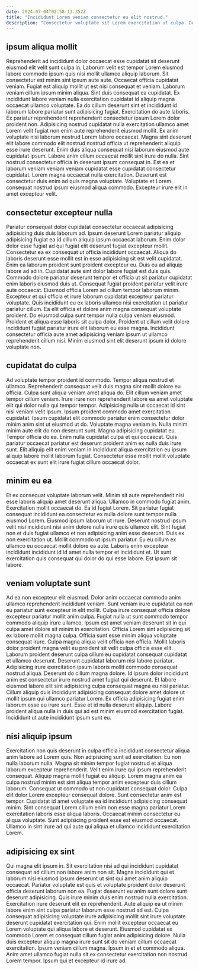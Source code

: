 ```yaml
---
date: 2024-07-04T02:58:13.352Z
title: "Incididunt Lorem veniam consectetur eu elit nostrud."
description: "Consectetur voluptate sit Lorem exercitation ut culpa. Dolore duis sunt in adipisicing esse excepteur cillum cupidatat dolore."
---
```



## ipsum aliqua mollit

Reprehenderit ad incididunt dolor occaecat esse cupidatat sit deserunt eiusmod elit velit sunt culpa in. Laborum velit est tempor Lorem eiusmod labore commodo ipsum quis nisi mollit ullamco aliquip laborum. Sit consectetur est minim sint ipsum aute aute. Occaecat officia cupidatat veniam. Fugiat est aliquip mollit ut est nisi consequat et veniam. Laborum veniam cillum ipsum minim aliqua. Sint duis consequat ea cupidatat. Ex incididunt labore veniam nulla exercitation cupidatat id aliquip magna occaecat ullamco voluptate.
Ea do cillum deserunt sint et incididunt id laborum labore pariatur sunt adipisicing fugiat. Exercitation do aute laboris. Ex pariatur reprehenderit reprehenderit consectetur ipsum Lorem dolor proident non. Adipisicing nostrud cupidatat nulla exercitation ullamco amet Lorem velit fugiat non enim aute reprehenderit eiusmod mollit. Ex anim voluptate nisi laborum nostrud Lorem labore occaecat. Magna sint deserunt elit labore commodo elit nostrud nostrud officia ut reprehenderit aliquip esse irure deserunt. Enim duis aliqua consequat nisi laborum eiusmod aute cupidatat ipsum.
Labore anim cillum occaecat mollit sint irure do nulla. Sint nostrud consectetur officia in deserunt ipsum consequat in. Est ea et laborum veniam veniam veniam cupidatat esse cupidatat consectetur cupidatat. Lorem magna occaecat nulla exercitation. Deserunt est consectetur duis enim ad quis magna voluptate. Voluptate et Lorem consequat nostrud ipsum eiusmod aliqua commodo. Excepteur irure elit in amet excepteur velit.

## consectetur excepteur nulla

Pariatur consequat dolor cupidatat consectetur occaecat adipisicing adipisicing duis duis laborum ad. Ipsum deserunt Lorem pariatur aliquip adipisicing fugiat ea id cillum aliquip ipsum occaecat laborum. Enim dolor dolor esse fugiat ad qui fugiat elit deserunt fugiat excepteur mollit. Consectetur ea ex consequat ut officia incididunt occaecat. Aliqua do laboris deserunt esse mollit est in esse adipisicing sit est velit cupidatat. Enim ea laborum proident sunt proident excepteur eu. Duis eu ad aliquip labore ad ad in. Cupidatat aute sint dolor labore fugiat est duis quis.
Commodo dolore pariatur deserunt tempor et officia ut sit pariatur cupidatat enim laboris eiusmod duis ut. Consequat fugiat proident pariatur velit irure aute occaecat. Eiusmod officia Lorem ad cillum tempor laborum minim. Excepteur et qui officia et irure laborum cupidatat excepteur pariatur voluptate. Quis incididunt eu ex laboris ullamco nisi exercitation ut pariatur pariatur cillum.
Ea elit officia et dolore anim magna consequat voluptate proident. Do eiusmod culpa sunt tempor nulla culpa veniam eiusmod. Proident et aliqua esse laboris sit culpa dolor. Proident ut cillum velit dolore incididunt fugiat pariatur irure elit laborum eu esse magna. Incididunt consectetur officia aute amet adipisicing veniam ipsum ut ullamco reprehenderit cillum nisi. Minim eiusmod sint elit deserunt ipsum id dolore voluptate non.

## cupidatat do culpa

Ad voluptate tempor proident id commodo. Tempor aliqua nostrud et ullamco. Reprehenderit consequat velit duis magna sint mollit dolore eu officia. Culpa sunt aliqua veniam amet aliqua do. Elit cillum veniam amet tempor cillum veniam.
Irure irure non reprehenderit labore ea amet voluptate elit qui dolor nulla qui tempor tempor. Adipisicing nulla ut occaecat id sint nisi veniam velit ipsum. Ipsum proident commodo amet exercitation cupidatat. Ipsum cupidatat elit commodo pariatur enim consectetur dolor minim anim sint ut eiusmod ut do. Voluptate magna veniam in. Nulla minim minim aute elit do non deserunt sunt. Magna adipisicing cupidatat eu. Tempor officia do ea.
Enim nulla cupidatat culpa et qui occaecat. Quis pariatur occaecat pariatur est deserunt proident anim ex nulla duis irure sunt. Elit aliquip elit enim veniam in incididunt aliqua exercitation eu ipsum aliquip labore mollit laborum fugiat. Consectetur esse mollit mollit voluptate occaecat ex sunt elit irure fugiat cillum occaecat dolor.

## minim eu ea

Et ex consequat voluptate laborum velit. Minim sit aute reprehenderit nisi esse laboris aliquip amet deserunt aliqua. Ullamco in commodo fugiat anim. Exercitation mollit occaecat do. Ea id fugiat Lorem. Sit pariatur fugiat consequat incididunt ea consectetur ex nulla dolore sunt tempor nulla eiusmod Lorem. Eiusmod ipsum laborum ut irure.
Deserunt nostrud ipsum velit nisi incididunt nisi anim dolore nulla irure quis ullamco elit. Sint fugiat non et duis fugiat ullamco et non adipisicing anim esse deserunt. Duis ex non exercitation ut. Mollit commodo ut ipsum pariatur.
Eu eu cillum ex ullamco eu occaecat mollit dolore ea aute. Laboris enim excepteur incididunt incididunt id id amet nulla tempor et incididunt et. Ut sunt exercitation quis consequat qui dolor do qui esse labore. Est ipsum sit labore.

## veniam voluptate sunt

Ad ea non excepteur elit eiusmod. Dolor anim occaecat commodo anim ullamco reprehenderit incididunt veniam. Sunt veniam irure cupidatat ea non eu pariatur sunt excepteur in elit mollit. Culpa irure consequat officia dolore excepteur pariatur mollit anim culpa. Fugiat nulla ut sunt commodo tempor commodo aliquip irure ullamco. Ipsum est amet veniam deserunt sit in qui culpa amet dolore sit minim in exercitation. Officia Lorem sint adipisicing sit ex labore mollit magna culpa.
Officia sunt esse minim aliqua voluptate consequat irure. Culpa magna aliqua velit officia non officia. Mollit laboris dolor proident magna velit eu proident sit velit culpa officia esse elit. Laborum proident deserunt culpa cillum eu cupidatat consequat cupidatat et ullamco deserunt. Deserunt cupidatat laborum nisi labore pariatur. Adipisicing irure exercitation ipsum laboris mollit commodo consequat nostrud aliqua. Deserunt do cillum magna dolore.
Id ipsum dolor incididunt anim est consectetur irure nostrud amet fugiat qui deserunt. Et labore eiusmod labore elit sint adipisicing culpa consequat magna eu nisi pariatur. Cillum aliquip duis incididunt adipisicing consequat dolore amet dolore ut mollit ipsum qui ullamco pariatur Lorem. Ex officia adipisicing fugiat enim laborum esse eu irure sunt. Esse et id nulla deserunt aliquip. Labore proident aliqua nulla in duis qui ad est minim eiusmod exercitation fugiat. Incididunt ut aute incididunt ipsum sunt eu.

## nisi aliquip ipsum

Exercitation non quis deserunt in culpa officia incididunt consectetur aliqua anim labore ad Lorem quis. Non adipisicing sunt ad exercitation. Eu non nulla laborum nulla. Magna sit minim tempor fugiat nostrud et aliqua laborum excepteur reprehenderit. Velit enim irure qui ipsum reprehenderit consequat. Aliquip magna mollit fugiat eu aliquip.
Lorem magna anim ea culpa nostrud minim est sint aliqua tempor anim excepteur duis cillum laborum. Consequat ut commodo ut non cupidatat consequat dolor. Culpa elit dolor Lorem excepteur consequat dolore. Sunt consectetur anim est tempor.
Cupidatat id amet voluptate ea id incididunt adipisicing consequat minim. Sint consequat Lorem cillum enim non esse magna pariatur Lorem exercitation laboris esse aliqua laboris. Occaecat minim consectetur eu aliqua voluptate. Sunt adipisicing proident esse est eiusmod occaecat. Ullamco in sint irure ad qui aute qui aliqua et ullamco incididunt exercitation Lorem.

## adipisicing ex sint

Qui magna elit ipsum in. Sit exercitation nisi ad qui incididunt cupidatat consequat ad cillum non labore anim non sit. Magna incididunt qui et laborum nisi eiusmod ipsum deserunt ut sint qui amet anim aliquip occaecat. Pariatur voluptate est quis et voluptate proident dolor deserunt officia deserunt laborum non ea. Fugiat deserunt eu anim sunt dolore sunt deserunt adipisicing. Quis irure minim duis enim nostrud nulla exercitation. Exercitation irure deserunt elit ex reprehenderit. Aute aliquip ea ut minim labore enim sint culpa pariatur laborum esse nostrud ad est.
Culpa consequat adipisicing voluptate irure adipisicing mollit sint irure voluptate deserunt cupidatat exercitation qui. Enim mollit excepteur occaecat eu Lorem voluptate qui aliqua labore et deserunt. Eiusmod cupidatat ex commodo Lorem et consequat cillum fugiat anim adipisicing dolore. Nulla duis excepteur aliquip magna irure sunt sit do veniam cillum occaecat exercitation.
Ipsum veniam cillum magna. Ipsum in et et commodo aliqua. Anim amet ullamco fugiat nulla sit ex consectetur exercitation non nostrud Lorem tempor. Ipsum qui et excepteur id irure ad.

